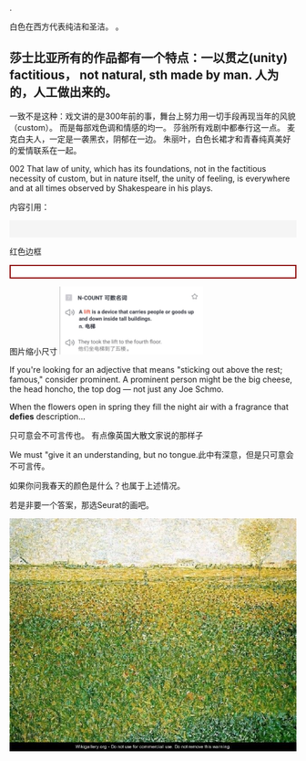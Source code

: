 
.

白色在西方代表纯洁和圣洁。 
。 


莎士比亚所有的作品都有一个特点：一以贯之(unity)
 factitious， not natural, sth made by man. 人为的，人工做出来的。 
-
一致不是这种：戏文讲的是300年前的事，舞台上努力用一切手段再现当年的风貌（custom）。 
而是每部戏色调和情感的均一。 
莎翁所有戏剧中都奉行这一点。 
麦克白夫人，一定是一袭黑衣，阴郁在一边。 
朱丽叶，白色长裙才和青春纯真美好的爱情联系在一起。


002 That law of unity, 
which has its foundations, 
not in the factitious necessity of custom, 
but in nature itself, the unity of feeling,
is everywhere and at all times
observed by Shakespeare in his plays. 




内容引用：
<div style="text-align:left; background: whitesmoke;padding:15px;font-size:12px; border: 1px lightgrey">

</div>

红色边框

<div style="text-align:center; font-family:cursive;background: white; padding:10px; border: 2px solid Darkred">

</div>

图片缩小尺寸
<img src="./asset/eco1024/lift.jpg" alt="全球榜单" style="width:50%">


If you're looking for an adjective that means "sticking out above the rest; famous," consider prominent. A prominent person might be the big cheese, the head honcho, the top dog — not just any Joe Schmo.

When the flowers open in spring they fill the night air with a fragrance that <b>defies</b> description...

只可意会不可言传也。 有点像英国大散文家说的那样子

We must "give it an understanding, but no tongue.此中有深意，但是只可意会不可言传。

如果你问我春天的颜色是什么？也属于上述情况。 

若是非要一个答案，那选Seurat的画吧。 

<img src="./asset/40/Seurat.jpg" alt="魔鬼营榜单">